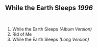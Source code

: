 ## While the Earth Sleeps *1996*

 

1. While the Earth Sleeps *(Album Version)*
2. Rid of Me
3. While the Earth Sleeps *(Long Version)*
